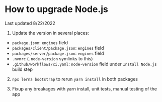 # How to upgrade Node.js

Last updated 8/22/2022

1. Update the version in several places:
  - `package.json`: `engines` field
  - `packages/client/package.json`: `engines` field
  - `packages/server/package.json`: `engines` field
  - `.nvmrc` (`.node-version` symlinks to this)
  - `.github/workflows/ci.yaml`: `node-version` field under `Install Node.js` build step

2. `npx lerna bootstrap` to rerun `yarn install` in both packages

3. Fixup any breakages with yarn install, unit tests, manual testing of the app